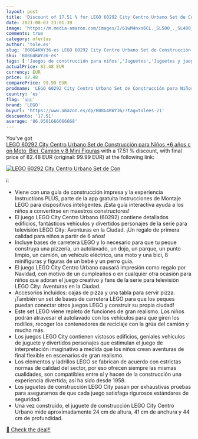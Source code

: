 ```yaml
---
layout: post
title: 'Discount of 17.51 % for LEGO 60292 City Centro Urbano Set de Con'
date: 2021-08-03 23:01:39
image: 'https://m.media-amazon.com/images/I/61wM4nxs6CL._SL500_._SL400_.jpg'
comments: true
category: ofertas
author: 'tole.es'
slug: 'B08G4KWY36-es LEGO 60292 City Centro Urbano Set de Construcción para...'
sku: 'B08G4KWY36-es'
tags: [ 'Juegos de construcción para niños','Juguetes','Juguetes y juegos','lego', ]
actualPrice: 82.48 EUR
currency: EUR
price: 82.48
comparePrice: 99.99 EUR
prodname: 'LEGO 60292 City Centro Urbano Set de Construcción para Niños +6 años con Moto  Bici  Camión y 8 Mini Figuras'
country: 'es'
flag: '🇪🇸'
brand: 'LEGO'
buyurl: 'https://www.amazon.es/dp/B08G4KWY36/?tag=tolees-21'
descuento: '17.51'
average: '86.0501666666668'
---
```


You've got [LEGO 60292 City Centro Urbano Set de Construcción para Niños +6 años con Moto  Bici  Camión y 8 Mini Figuras](https://www.amazon.es/dp/B08G4KWY36/?tag=tolees-21) with a  17.51 % discount, with final price of 82.48 EUR (original: 99.99 EUR) at the following link:

[![LEGO 60292 City Centro Urbano Set de Con](https://m.media-amazon.com/images/I/61wM4nxs6CL._SL500_._SL400_.jpg)](https://www.amazon.es/dp/B08G4KWY36/?tag=tolees-21)

ℹ️:

- Viene con una guía de construcción impresa y la experiencia Instructions PLUS, parte de la app gratuita Instrucciones de Montaje LEGO para dispositivos inteligentes. ¡Esta guía interactiva ayuda a los niños a convertirse en maestros constructores!
- El juego LEGO City Centro Urbano (60292) contiene detallados edificios, fantásticos vehículos y divertidos personajes de la serie para televisión LEGO City: Aventuras en la Ciudad. ¡Un regalo de primera calidad para niños a partir de 6 años!
- Incluye bases de carretera LEGO y lo necesario para que tu peque construya una pizzería, un autolavado, un dojo, un parque, un punto limpio, un camión, un vehículo eléctrico, una moto y una bici, 8 minifiguras y figuras de un bebé y un perro guía.
- El juego LEGO City Centro Urbano causará impresión como regalo por Navidad, con motivo de un cumpleaños o en cualquier otra ocasión para niños que adoran el juego creativo y fans de la serie para televisión LEGO City: Aventuras en la Ciudad.
- Accesorios incluidos: cajas de pizza y una tabla para servir pizza. ¡También un set de bases de carretera LEGO para que los peques puedan conectar otros juegos LEGO y construir su propia ciudad!
- Este set LEGO viene repleto de funciones de gran realismo. Los niños podrán atravesar el autolavado con los vehículos para que giren los rodillos, recoger los contenedores de reciclaje con la grúa del camión y mucho más.
- Los juegos LEGO City contienen vistosos edificios, geniales vehículos de juguete y divertidos personajes que estimulan el juego de interpretación imaginativo a medida que los niños crean aventuras de final flexible en escenarios de gran realismo.
- Los elementos y ladrillos LEGO se fabrican de acuerdo con estrictas normas de calidad del sector, por eso ofrecen siempre las mismas cualidades, son compatibles entre sí y hacen de la construcción una experiencia divertida; así ha sido desde 1958.
- Los juguetes de construcción LEGO City pasan por exhaustivas pruebas para asegurarnos de que cada juego satisfaga rigurosos estándares de seguridad.
- Una vez construido, el juguete de construcción LEGO City Centro Urbano mide aproximadamente 24 cm de altura, 41 cm de anchura y 44 cm de profundidad.

[🛒 Check the deal!!](https://www.amazon.es/dp/B08G4KWY36/?tag=tolees-21)
